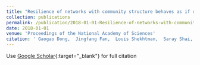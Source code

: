 ```yaml
---
title: "Resilience of networks with community structure behaves as if under an external field"
collection: publications
permalink: /publication/2018-01-01-Resilience-of-networks-with-community-structure-behaves-as-if-under-an-external-field
date: 2018-01-01
venue: 'Proceedings of the National Academy of Sciences'
citation: ' Gaogao Dong,  Jingfang Fan,  Louis Shekhtman,  Saray Shai,  Ruijin Du,  Lixin Tian,  Xiaosong Chen,  H Stanley,  Shlomo Havlin, &quot;Resilience of networks with community structure behaves as if under an external field.&quot; Proceedings of the National Academy of Sciences, 2018.'
---
```

Use [Google Scholar](https://scholar.google.com/scholar?q=Resilience+of+networks+with+community+structure+behaves+as+if+under+an+external+field){:target="_blank"} for full citation